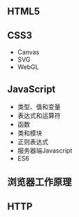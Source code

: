 ## HTML5

## CSS3

+ Canvas
+ SVG
+ WebGL

## JavaScript

+ 类型、值和变量
+ 表达式和运算符
+ 函数
+ 类和模块
+ 正则表达式
+ 服务器端Javascript
+ ES6

## 浏览器工作原理
## HTTP